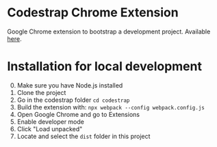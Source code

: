 # Codestrap Chrome Extension

Google Chrome extension to bootstrap a development project. Available [here](https://chrome.google.com/webstore/detail/codestrap/mbnccmhnjeokeihamhbhnlacdcdimflg?hl=en).


# Installation for local development

0. Make sure you have Node.js installed
1. Clone the project
2. Go in the codestrap folder `cd codestrap`
3. Build the extension with: `npx webpack --config webpack.config.js`
4. Open Google Chrome and go to Extensions
5. Enable developer mode
6. Click "Load unpacked"
7. Locate and select the `dist` folder in this project

